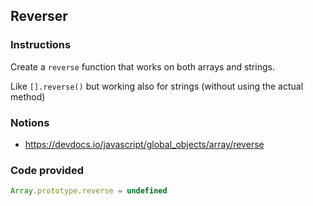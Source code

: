 ## Reverser

### Instructions

Create a `reverse` function that works on both arrays and strings.

Like `[].reverse()` but working also for strings (without using the actual method)


### Notions

- https://devdocs.io/javascript/global_objects/array/reverse


### Code provided
```js
Array.prototype.reverse = undefined
```
